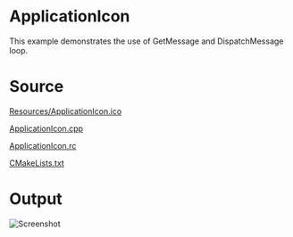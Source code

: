 # ApplicationIconThis example demonstrates the use of GetMessage and DispatchMessage loop.# Source[Resources/ApplicationIcon.ico](./Resources/ApplicationIcon.ico)[ApplicationIcon.cpp](./ApplicationIcon.cpp)[ApplicationIcon.rc](./ApplicationIcon.rc)[CMakeLists.txt](./CMakeLists.txt)# Output![Screenshot](../../docs/Pictures/ApplicationIcon.png)